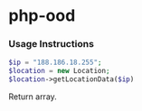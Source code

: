 # php-ood

### Usage Instructions


```PHP
$ip = "188.186.18.255";
$location = new Location;
$location->getLocationData($ip)
```

Return array.
